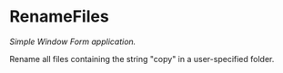 # RenameFiles
*Simple Window Form application.*

Rename all files containing the string "copy" in a user-specified folder.
